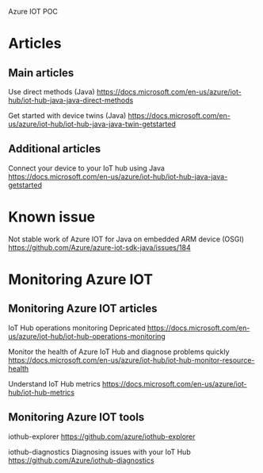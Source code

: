 
Azure IOT POC

# Articles

## Main articles
Use direct methods (Java)
https://docs.microsoft.com/en-us/azure/iot-hub/iot-hub-java-java-direct-methods

Get started with device twins (Java)
https://docs.microsoft.com/en-us/azure/iot-hub/iot-hub-java-java-twin-getstarted

## Additional articles

Connect your device to your IoT hub using Java
https://docs.microsoft.com/en-us/azure/iot-hub/iot-hub-java-java-getstarted

# Known issue
Not stable work of Azure IOT for Java on embedded ARM device (OSGI) 
https://github.com/Azure/azure-iot-sdk-java/issues/184


# Monitoring Azure IOT

## Monitoring Azure IOT articles

IoT Hub operations monitoring
Depricated
https://docs.microsoft.com/en-us/azure/iot-hub/iot-hub-operations-monitoring

Monitor the health of Azure IoT Hub and diagnose problems quickly
https://docs.microsoft.com/en-us/azure/iot-hub/iot-hub-monitor-resource-health

Understand IoT Hub metrics
https://docs.microsoft.com/en-us/azure/iot-hub/iot-hub-metrics


## Monitoring Azure IOT tools

iothub-explorer
https://github.com/azure/iothub-explorer

iothub-diagnostics
Diagnosing issues with your IoT Hub
https://github.com/Azure/iothub-diagnostics


